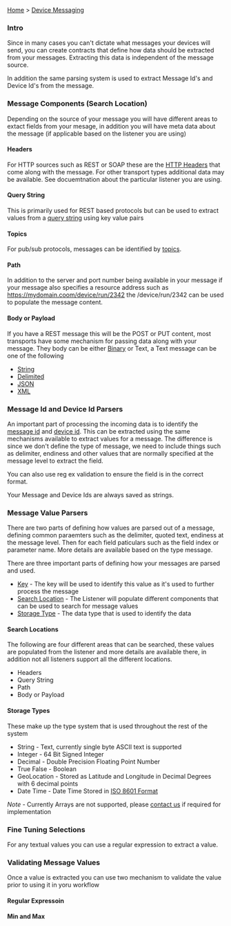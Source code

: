 [Home](Index.md) > [Device Messaging](../Index.md)

### Intro

Since in many cases you can't dictate what messages your devices will send, you can create contracts that define how data should be extracted from your messages.  Extracting this data is independent of the message source.  

In addition the same parsing system is used to extract Message Id's and Device Id's from the message.

### Message Components (Search Location)

Depending on the source of your message you will have different areas to extact fields from your mesage, in addition you will have meta data about the message (if applicable based on the listener you are using)

#### Headers
For HTTP sources such as REST or SOAP these are the [HTTP Headers](ParsingFromHeader.md) that come along with the message.  For other transport types additional data may be available.  See docuemtnation about the particular listener you are using.

#### Query String
This is primarily used for REST based protocols but can be used to extract values from a [query string](ParsingFromQueryString.md) using key value pairs

#### Topics
For pub/sub protocols, messages can be identified by [topics](ParsingFromTopic.md).

#### Path
In addition to the server and port number being available in your message if your message also specifies a resource address such as https://mydomain.coom/device/run/2342 the /device/run/2342 can be used to populate the message content.

#### Body or Payload
If you have a REST message this will be the POST or PUT content, most transports have some mechanism for passing data along with your message.  They body can be either [Binary](ParsingBinaryMessages.md) or Text, a Text message can be one of the following
* [String](ParsingStringMessage.md)
* [Delimited](ParsingDelimitedMessage.md)
* [JSON](ParsingJsonMessage.md)
* [XML](ParsingXMLMessage.md)

### Message Id and Device Id Parsers
An important part of processing the incoming data is to identify the [message id](MessageIdParsing.md) and [device id](DeviceIdParsing.md).
This can be extracted using the same mechanisms available to extract values for a message.
The difference is since we don't define the type of message, we need to include things such as delimiter, 
endiness and other values that are normally specified at the message level to extract the field.  

You can also use reg ex validation to ensure the field is in the correct format.

Your Message and Device Ids are always saved as strings.

### Message Value Parsers
There are two parts of defining how values are parsed out of a message, defining common paraemters such as the delimiter, quoted text, endiness at the message level.  Then for each field paticulars such as the field index or parameter name.  More details are available based on the type message.

There are three important parts of defining how your messages are parsed and used. 
* [Key](../../Topics/Keys.md) - The key will be used to identify this value as it's used to further process the message
* [Search Location](#Search-Location) - The Listener will populate different components that can be used to search for message values
* [Storage Type](#Storage-Types) - The data type that is used to identify the data


#### Search Locations
The following are four different areas that can be searched, these values are populated from the listener and more details are available there, in addition not all listeners support all the different locations.
* Headers
* Query String
* Path
* Body or Payload

#### Storage Types
These make up the type system that is used throughout the rest of the system
* String - Text, currently single byte ASCII text is supported
* Integer - 64 Bit Signed Integer
* Decimal - Double Precision Floating Point Number
* True False - Boolean
* GeoLocation - Stored as Latitude and Longitude in Decimal Degrees with 6 decimal points
* Date Time - Date Time Stored in [ISO 8601 Format](https://en.wikipedia.org/wiki/ISO_8601)

*Note* - Currently Arrays are not supported, please [contact us]('https://www.IoTAppStudio.com/Support/Request') if required for implementation

### Fine Tuning Selections
For any textual values you can use a regular expression to extract a value. 

### Validating Message Values
Once a value is extracted you can use two mechanism to validate the value prior to using it in yoru workflow

#### Regular Expressoin

#### Min and Max



